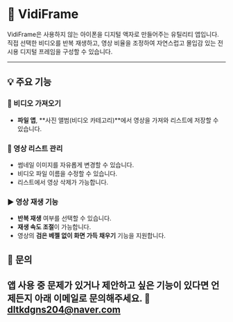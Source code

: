 # 📱 VidiFrame

VidiFrame은 사용하지 않는 아이폰을 디지털 액자로 만들어주는 유틸리티 앱입니다.  
직접 선택한 비디오를 반복 재생하고, 영상 비율을 조정하여 자연스럽고 몰입감 있는 전시용 디지털 프레임을 구성할 수 있습니다.

---

## 💡 주요 기능

### 📂 비디오 가져오기
- **파일 앱**, **사진 앨범(비디오 카테고리)**에서 영상을 가져와 리스트에 저장할 수 있습니다.

### 📝 영상 리스트 관리
- 썸네일 이미지를 자유롭게 변경할 수 있습니다.
- 비디오 파일 이름을 수정할 수 있습니다.
- 리스트에서 영상 삭제가 가능합니다.

### ▶️ 영상 재생 기능
- **반복 재생** 여부를 선택할 수 있습니다.
- **재생 속도 조절**이 가능합니다.
- 영상의 **검은 베젤 없이 화면 가득 채우기** 기능을 지원합니다.

## 📮 문의

앱 사용 중 문제가 있거나 제안하고 싶은 기능이 있다면 언제든지 아래 이메일로 문의해주세요.
📧 **dltkdgns204@naver.com**
---
